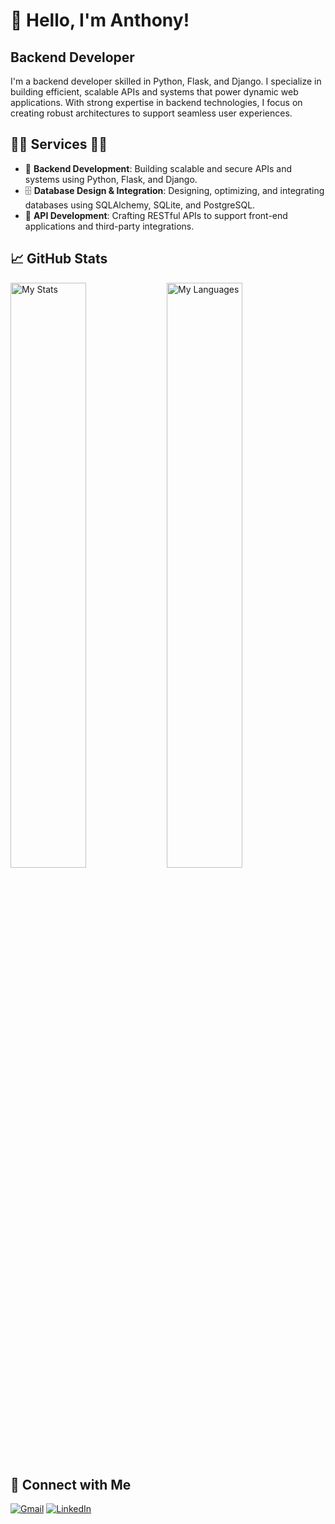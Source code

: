 # 👋 Hello, I'm Anthony!

## Backend Developer
I'm a backend developer skilled in Python, Flask, and Django. I specialize in building efficient, scalable APIs and systems that power dynamic web applications. With strong expertise in backend technologies, I focus on creating robust architectures to support seamless user experiences.

## 👨‍💻 Services 👨‍💻
- 🐍 **Backend Development**: Building scalable and secure APIs and systems using Python, Flask, and Django.
- 🗄️ **Database Design & Integration**: Designing, optimizing, and integrating databases using SQLAlchemy, SQLite, and PostgreSQL.
- 🔧 **API Development**: Crafting RESTful APIs to support front-end applications and third-party integrations.

## 📈 GitHub Stats
<img alt="My Stats" align="left" width="49%" src="https://github-readme-stats.vercel.app/api?username=ngunyigachie&show_icons=true&theme=synthwave"/>
<img alt="My Languages" align="left" width="49%" src="https://github-readme-stats.vercel.app/api/top-langs/?username=ngunyigachie&layout=compact&theme=synthwave"/>

## 🔗 Connect with Me
[![Gmail](https://img.shields.io/badge/-Gmail-red?style=flat-square&logo=gmail&logoColor=white&link=mailto:antogachie@gmail.com)](mailto:antogachie@gmail.com)
[![LinkedIn](https://img.shields.io/badge/-LinkedIn-blue?style=flat-square&logo=linkedin&logoColor=white&link=https://www.linkedin.com/in/your-profile)](https://www.linkedin.com/in/gachie-ngunyi-8499062b8/)






